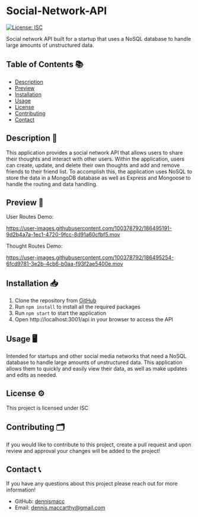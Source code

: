 # Social-Network-API

[![License: ISC](https://img.shields.io/badge/License-ISC-blue.svg)](https://opensource.org/licenses/ISC)

Social network API built for a startup that uses a NoSQL database to handle large amounts of unstructured data.

## Table of Contents 📚  

- [Description](#description)
- [Preview](#preview)
- [Installation](#installation)
- [Usage](#usage)
- [License](#license)
- [Contributing](#contributing)
- [Contact](#contact)

## Description 📝

This application provides a social network API that allows users to share their thoughts and interact with other users. Within the application, users can create, update, and delete their own thoughts and add and remove friends to their friend list. To accomplish this, the application uses NoSQL to store the data in a MongoDB database as well as Express and Mongoose to handle the routing and data handling.

## Preview 📸

User Routes Demo:


https://user-images.githubusercontent.com/100378792/186495191-9d2b4a7a-1ec1-4720-9fcc-8d91a60cfbf5.mov



Thought Routes Demo:


https://user-images.githubusercontent.com/100378792/186495254-6fcd9781-3e2b-4cb6-b0aa-f93f2ae5400e.mov



## Installation 📥

1. Clone the repository from [GitHub](https://github.com/dennismacc/Social-Network-Api)
2. Run `npm install` to install all the required packages
3. Run `npm start` to start the application
4. Open http://localhost:3001/api in your browser to access the API

## Usage 🖥

Intended for startups and other social media networks that need a NoSQL database to handle large amounts of unstructured data. This application allows them to quickly and easily view their data, as well as make updates and edits as needed.

## License ⚙️

 This project is licensed under ISC

## Contributing 🗂

 If you would like to contribute to this project, create a pull request and upon review and approval your changes will be added to the project!

## Contact 📞

 If you have any questions about this project please reach out for more information!

- GitHub: [dennismacc](https://github.com/dennismacc)
- Email: dennis.maccarthy@gmail.com
